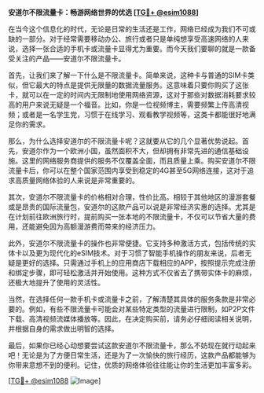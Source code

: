 **安道尔不限流量卡：畅游网络世界的优选 [[TG💪+ @esim1088](https://t.me/s/esim1088)]**

在当今这个信息化的时代，无论是日常的生活还是工作，网络已经成为我们不可或缺的一部分。对于经常需要移动办公、旅行或者只是单纯想享受高速网络的人来说，选择一张合适的手机卡或流量卡显得尤为重要。而今天我们要聊的就是一款备受关注的产品——安道尔不限流量卡。

首先，让我们来了解一下什么是不限流量卡。简单来说，这种卡与普通的SIM卡类似，但它最大的特点是提供无限量的数据流量服务。这意味着只要你购买了这张卡，就可以在一定的时间内无限制地使用网络资源，这对于那些对数据消耗要求较高的用户来说无疑是一个福音。比如，你是一位视频博主，需要频繁上传高清视频；或者是一名学生党，习惯于在线学习、观看教学视频等，这类卡都能很好地满足你的需求。

那么，为什么选择安道尔的不限流量卡呢？这就要从它的几个显著优势说起。首先，安道尔作为一个欧洲小国，虽然面积不大，但却拥有非常先进的通信基础设施。这里的网络服务商提供的服务不仅覆盖全面，而且质量上乘。购买安道尔不限流量卡后，你可以在整个国家范围内享受到稳定的4G甚至5G网络连接，这对于追求高质量网络体验的人来说是非常重要的。

其次，安道尔不限流量卡的价格相对合理，性价比高。相较于其他地区的漫游套餐或是昂贵的国际流量包，安道尔的这款产品可以说是非常经济实惠的选择。尤其是在计划前往欧洲旅行时，提前购买一张本地的不限流量卡，不仅可以节省大量的费用，还能避免因为高额漫游费而带来的经济压力。

此外，安道尔不限流量卡的操作也非常便捷。它支持多种激活方式，包括传统的实体卡以及更为现代化的eSIM技术。对于习惯了智能手机操作的朋友来说，后者无疑是更好的选择。只需通过手机上的应用商店下载相应的APP，按照提示完成注册和绑定步骤，即可轻松激活并开始使用。这种方式不仅省去了携带实体卡的麻烦，还极大地提升了使用的灵活性。

当然，在选择任何一款手机卡或流量卡之前，了解清楚其具体的服务条款是非常必要的。例如，有些不限流量卡可能会对某些特定类型的流量进行限制，如P2P文件下载、高清视频流媒体播放等。因此，在决定购买前，请务必仔细阅读相关说明，并根据自身的需求做出明智的选择。

最后，如果你已经心动想要尝试这款安道尔不限流量卡，那么不妨现在就行动起来吧！无论是为了方便日常生活，还是为了一次愉快的旅行经历，这款产品都能够为你带来意想不到的便利。记住，优质的网络体验往往能让你的生活更加丰富多彩。

[[TG💪+ @esim1088](https://t.me/s/esim1088) ![Image](https://i.postimg.cc/4NQfJmqS/Snipaste-2025-05-13-00-14-12.png)]